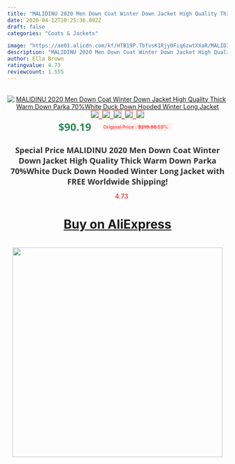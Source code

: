 ```yaml
---
title: "MALIDINU 2020 Men Down Coat Winter Down Jacket High Quality Thick Warm Down Parka 70%White Duck Down Hooded Winter Long Jacket"
date: 2020-04-12T10:25:36.892Z
draft: false
categories: "Coats & Jackets"

image: "https://ae01.alicdn.com/kf/HTB19P.TbfvsK1Rjy0Fiq6zwtXXaR/MALIDINU-2020-Men-Down-Coat-Winter-Down-Jacket-High-Quality-Thick-Warm-Down-Parka-70-White.jpg"
description: "MALIDINU 2020 Men Down Coat Winter Down Jacket High Quality Thick Warm Down Parka 70%White Duck Down Hooded Winter Long Jacket"
author: Ella Brown
ratingvalue: 4.73
reviewcount: 1.555
---
```

<br>
<div style="text-align: center;">
<a href="https://s.click.aliexpress.com/e/_A2xDSl" target="_blank" rel="nofollow noopener noreferrer"><img alt="MALIDINU 2020 Men Down Coat Winter Down Jacket High Quality Thick Warm Down Parka 70%White Duck Down Hooded Winter Long Jacket" class="magnifier-image" src="https://ae01.alicdn.com/kf/HTB19P.TbfvsK1Rjy0Fiq6zwtXXaR/MALIDINU-2020-Men-Down-Coat-Winter-Down-Jacket-High-Quality-Thick-Warm-Down-Parka-70-White.jpg_640x640.jpg">
<br>
<img style="border:1px solid salmon" src="https://ae01.alicdn.com/kf/HTB19P.TbfvsK1Rjy0Fiq6zwtXXaR/MALIDINU-2020-Men-Down-Coat-Winter-Down-Jacket-High-Quality-Thick-Warm-Down-Parka-70-White.jpg_120x120.jpg">&nbsp;&nbsp;<img style="border:1px solid salmon" src="https://ae01.alicdn.com/kf/HTB1BK3PbiHrK1Rjy0Flq6AsaFXa6/MALIDINU-2020-Men-Down-Coat-Winter-Down-Jacket-High-Quality-Thick-Warm-Down-Parka-70-White.jpg_120x120.jpg">&nbsp;&nbsp;<img style="border:1px solid salmon" src="https://ae01.alicdn.com/kf/HTB1BCA2bjnuK1RkSmFPq6AuzFXax/MALIDINU-2020-Men-Down-Coat-Winter-Down-Jacket-High-Quality-Thick-Warm-Down-Parka-70-White.jpg_120x120.jpg">&nbsp;&nbsp;<img style="border:1px solid salmon" src="https://ae01.alicdn.com/kf/HTB1rLZNbjDuK1RjSszdq6xGLpXa1/MALIDINU-2020-Men-Down-Coat-Winter-Down-Jacket-High-Quality-Thick-Warm-Down-Parka-70-White.jpg_120x120.jpg">&nbsp;&nbsp;<img style="border:1px solid salmon" src="https://ae01.alicdn.com/kf/HTB1xBUFbifrK1RjSspbq6A4pFXaq/MALIDINU-2020-Men-Down-Coat-Winter-Down-Jacket-High-Quality-Thick-Warm-Down-Parka-70-White.jpg_120x120.jpg"></a></div><br0>
<div style="text-align: center;"><span style="background-color: white; border: 0px; box-sizing: border-box; color: seagreen; display: inline-block; font-family: &quot;open sans&quot; , &quot;arial&quot; , &quot;helvetica&quot; , sans-serif , &quot;heiti&quot;; font-size: 24px; font-stretch: inherit; font-weight: 700; line-height: inherit; margin: 0px 10px 0px 0px; padding: 0px; vertical-align: middle;">$90.19 </span>
<span style="background: rgb(255 , 241 , 241); border-radius: 3px; border: 0px; box-sizing: border-box; color: #ff4747; display: inline-block; font-family: inherit; font-size: 12px; font-stretch: inherit; font-style: inherit; font-variant: inherit; font-weight: 600; line-height: inherit; margin: 0px; padding: 2px 5px; transform: scale(0.9); vertical-align: middle;">Original Price : <b style="text-decoration: line-through;">$219.98 </b> 59%&nbsp;&nbsp;</span></div>
<h1 style="color: #333333; display: inline-block; font-family: &quot;open sans&quot; , &quot;arial&quot; , &quot;helvetica&quot; , sans-serif , &quot;heiti&quot;; font-size: 18px; font-stretch: inherit; font-weight: 700; text-align: center;">Special Price MALIDINU 2020 Men Down Coat Winter Down Jacket High Quality Thick Warm Down Parka 70%White Duck Down Hooded Winter Long Jacket with FREE Worldwide Shipping!</h1>
<div style="color: #ff4747; text-align: center;">
<img src="https://4.bp.blogspot.com/-M0ZcTcb-5uY/XleCXlxnR4I/AAAAAAAAAEc/OrjgMkXV1oMQFaCRZj5HQwOCBcu3w1FegCPcBGAYYCw/s1600/star.png" style="height: 15px;">&nbsp;<b>4.73</b></div>
<div class="button_cont" align="center"><a class="buynow_a" href="https://s.click.aliexpress.com/e/_A2xDSl" target="_blank" rel="nofollow noopener noreferrer"><H1>Buy on AliExpress</H1></a></div><br>
<div class="separator" style="clear: both; text-align: center;">
<img src="https://lh3.googleusercontent.com/-pTy5HemUv9M/XlePHvY0dAI/AAAAAAAAAE4/0nX5iRUoIWY8eMW9Dpxeirr157OZliDIgCLcBGAsYHQ/s1600/badge.gif" width="480">
</div>
